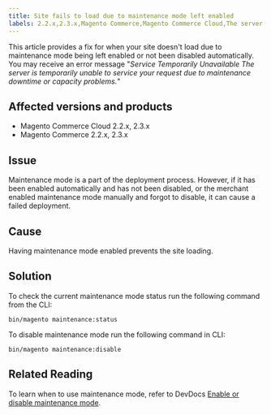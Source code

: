 ```yaml
---
title: Site fails to load due to maintenance mode left enabled
labels: 2.2.x,2.3.x,Magento Commerce,Magento Commerce Cloud,The server is temporarily unable to service your request due to maintenance downtime or capacity problems.,how to,maintenance mode,site not loading
---
```


This article provides a fix for when your site doesn't load due to maintenance mode being left enabled or not been disabled automatically. You may receive an error message "_Service Temporarily Unavailable The server is temporarily unable to service your request due to maintenance downtime or capacity problems._"

## Affected versions and products

* Magento Commerce Cloud 2.2.x, 2.3.x
* Magento Commerce 2.2.x, 2.3.x

## Issue

Maintenance mode is a part of the deployment process. However, if it has been enabled automatically and has not been disabled, or the merchant enabled maintenance mode manually and forgot to disable, it can cause a failed deployment. 

## Cause

Having maintenance mode enabled prevents the site loading. 

## Solution

To check the current maintenance mode status run the following command from the CLI:

<pre class="line-numbers"><code class="language-clike">bin/magento maintenance:status</code></pre>

To disable maintenance mode run the following command in CLI:

<pre class="line-numbers"><code class="language-clike">bin/magento maintenance:disable</code></pre>

## Related Reading

To learn when to use maintenance mode, refer to DevDocs [Enable or disable maintenance mode](https://devdocs.magento.com/guides/v2.3/install-gde/install/cli/install-cli-subcommands-maint.html?itm_source=devdocs&amp;itm_medium=search_page&amp;itm_campaign=federated_search&amp;itm_term=maintenance%20mode).